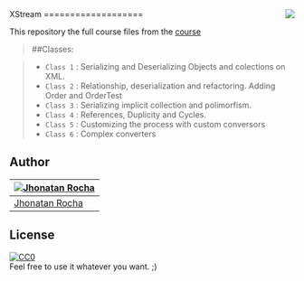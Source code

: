 <img src="http://image.flaticon.com/icons/png/128/248/248843.png" align="right" />
XStream
===================

This repository the full course files from the [course](https://cursos.alura.com.br/course/xstream)

> ##Classes:

> - `Class 1` : Serializing and Deserializing Objects and colections on XML.
> - `Class 2` : Relationship, deserialization and refactoring. Adding Order and OrderTest
> - `Class 3` : Serializing implicit collection and polimorfism.
> - `Class 4` : References, Duplicity and Cycles.
> - `Class 5` : Customizing the process with custom conversors
> - `Class 6` : Complex converters


## Author
[![Jhonatan Rocha](https://media.licdn.com/mpr/mpr/shrinknp_400_400/AAEAAQAAAAAAAAXnAAAAJDJiMGJjYTUyLWU5NzUtNDU4Yi1iYTYxLWU4OGU2MTAwMmQ5OA.jpg)](https://jhonatanrocha.github.io) |
---|
[Jhonatan Rocha](https://jhonatanrocha.github.io) |

## License

[![CC0](http://mirrors.creativecommons.org/presskit/buttons/88x31/svg/cc-zero.svg)](https://creativecommons.org/publicdomain/zero/1.0/)  
Feel free to use it whatever you want. ;)
